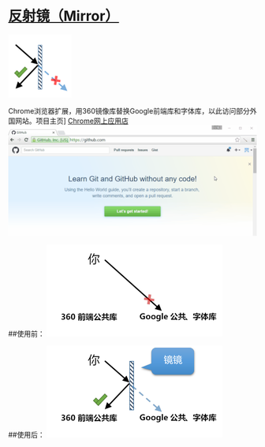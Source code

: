 # [反射镜（Mirror）](https://github.com/zhongwf/mirror)
![](https://raw.githubusercontent.com/zhongwf/mirror/master/images/logo.png)

Chrome浏览器扩展，用360镜像库替换Google前端库和字体库，以此访问部分外国网站。项目主页] [Chrome网上应用店](https://chrome.google.com/webstore/detail/%E5%8F%8D%E5%B0%84%E9%95%9C/igfmcikjihmknnpfdcfeaejmemeiljfc/related?hl=zh-CN)
![](https://raw.githubusercontent.com/zhongwf/mirror/master/images/ad.gif)


##使用前：
![](https://raw.githubusercontent.com/zhongwf/mirror/master/images/disabled.png)


##使用后：
![](https://raw.githubusercontent.com/zhongwf/mirror/master/images/enabled.png)




